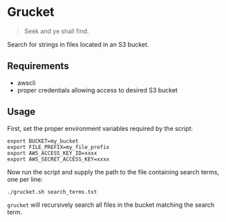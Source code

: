 # Grucket

> Seek and ye shall find.

Search for strings in files located in an S3 bucket.

## Requirements

* awscli
* proper credentials allowing access to desired S3 bucket

## Usage

First, set the proper environment variables required by the script:

```
export BUCKET=my_bucket
export FILE_PREFIX=my_file_prefix
export AWS_ACCESS_KEY_ID=xxxx
export AWS_SECRET_ACCESS_KEY=xxxx
```

Now run the script and supply the path to the file containing search terms, one per line:

```
./grucket.sh search_terms.txt
```

`grucket` will recursively search all files in the bucket matching the search term.
